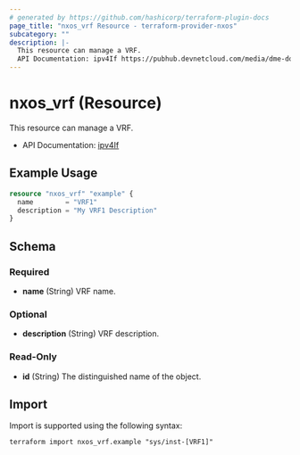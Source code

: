 ```yaml
---
# generated by https://github.com/hashicorp/terraform-plugin-docs
page_title: "nxos_vrf Resource - terraform-provider-nxos"
subcategory: ""
description: |-
  This resource can manage a VRF.
  API Documentation: ipv4If https://pubhub.devnetcloud.com/media/dme-docs-10-2-2/docs/System/l3:Inst/
---
```


# nxos_vrf (Resource)

This resource can manage a VRF.

- API Documentation: [ipv4If](https://pubhub.devnetcloud.com/media/dme-docs-10-2-2/docs/System/l3:Inst/)

## Example Usage

```terraform
resource "nxos_vrf" "example" {
  name        = "VRF1"
  description = "My VRF1 Description"
}
```

<!-- schema generated by tfplugindocs -->
## Schema

### Required

- **name** (String) VRF name.

### Optional

- **description** (String) VRF description.

### Read-Only

- **id** (String) The distinguished name of the object.

## Import

Import is supported using the following syntax:

```shell
terraform import nxos_vrf.example "sys/inst-[VRF1]"
```
